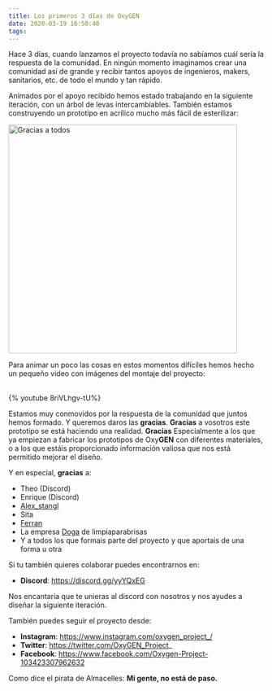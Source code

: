 ```yaml
---
title: Los primeros 3 días de OxyGEN
date: 2020-03-19 16:50:40
tags:
---
```

Hace 3 días, cuando lanzamos el proyecto todavía no sabíamos cuál sería la respuesta de la comunidad. En ningún momento imaginamos crear una comunidad así de grande y recibir tantos apoyos de ingenieros, makers, sanitarios, etc. de todo el mundo y tan rápido.

Animados por el apoyo recibido hemos estado trabajando en la siguiente iteración, con un árbol de levas intercambiables. También estamos construyendo un prototipo en acrílico mucho más fácil de esterilizar: 

<img src="/es/images/thanks.jpg" width="450" alt="Gracias a todos">

Para animar un poco las cosas en estos momentos difíciles hemos hecho un pequeño video con imágenes del montaje del proyecto: 

<br/>
{% youtube 8riVLhgv-tU%}
</br>

Estamos muy conmovidos por la respuesta de la comunidad que juntos hemos formado. Y queremos daros las **gracias**.
**Gracias** a vosotros este prototipo se está haciendo una realidad. **Gracias** Especialmente a los que ya empiezan a fabricar los prototipos de Oxy**GEN** con diferentes materiales, o a los que estáis proporcionado información valiosa que nos está permitido mejorar el diseño. 

Y en especial, **gracias** a: 
* Theo (Discord)
* Enrique (Discord)
* [Alex_stangl]( https://www.linkedin.com/in/%C3%A0lex-fiestas-b6871115/)
* Sita
* [Ferran](https://www.linkedin.com/in/ferrancaceres/)
* La empresa [Doga](http://doga.es/) de limpiaparabrisas
* Y a todos los que formais parte del proyecto y que aportais de una forma u otra

Si tu también quieres colaborar puedes encontrarnos en:

* **Discord**: https://discord.gg/yyYQxEG

Nos encantaría que te unieras al discord con nosotros y nos ayudes a diseñar la siguiente iteración. 

También puedes seguir el proyecto desde:
* **Instagram**: https://www.instagram.com/oxygen_project_/
* **Twitter**: https://twitter.com/OxyGEN_Project_
* **Facebook**: https://www.facebook.com/Oxygen-Project-103423307962632

Como dice el pirata de Almacelles: **Mi gente, no está de paso.**
